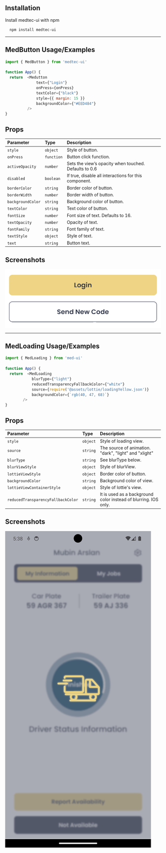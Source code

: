 
## Installation

Install medtec-ui with npm

```bash
  npm install medtec-ui
```
---
## MedButton Usage/Examples

```javascript
import { MedButton } from 'medtec-ui'

function App() {
  return  <Medutton
              text={"Login"}
              onPress={onPress}
              textColor={"black"}
              style={{ margin: 15 }}
              backgroundColor={"#EED484"}
          />
}
```


## Props


| Parameter | Type     | Description                       |
| :-------- | :------- | :-------------------------------- |
| `style`      | `object` | Style of button. |
| `onPress`      | `function` | Button click function. |
| `activeOpacity`      | `number` | Sets the view’s opacity when touched. Defaults to 0.6 |
| `disabled`      | `boolean` | If true, disable all interactions for this component. |
| `borderColor`      | `string` | Border color of button. |
| `borderWidth`      | `number` | Border width of button. |
| `backgroundColor`      | `string` | Background color of button. |
| `textColor`      | `string` | Text color of button. |
| `fontSize`      | `number` |  Font size of text. Defaults to 16. |
| `textOpacity`      | `number` | Opacity of text. |
| `fontFamily`      | `string` | Font family of text. |
| `textStyle`      | `object` | Style of text. |
| `text`      | `string` | Button text. |

## Screenshots

![Button Screenshots](images/buttonImage.png)

---

## MedLoading Usage/Examples

```javascript
import { MedLoading } from 'med-ui'

function App() {
  return  <MedLoading
            blurType={"light"}
            reducedTransparencyFallbackColor={"white"}
            source={require('@assets/lottie/loadingYellow.json')}
            backgroundColor={`rgb(40, 47, 68)`}
        />
}
```


## Props


| Parameter | Type     | Description                       |
| :-------- | :------- | :-------------------------------- |
| `style`      | `object` | Style of loading view. |
| `source`      | `string` | The source of animation. "dark", "light" and "xlight" |
| `blurType`      | `string` | See blurType below. |
| `blurViewStyle`      | `object` | Style of blurView. |
| `lottieViewStyle`      | `object` | Border color of button. |
| `backgroundColor`      | `string` | Background color of view. |
| `lottieViewContainerStyle`      | `object` | Style of lottie's view. |
| `reducedTransparencyFallbackColor`      | `string` | It is used as a background color instead of blurring. IOS only.|

## Screenshots

![Button Screenshots](images/loadingImage.png)

